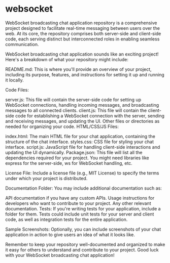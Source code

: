 # websocket
WebSocket broadcasting chat application repository is a comprehensive project designed to facilitate real-time messaging between users over the web. At its core, the repository comprises both server-side and client-side code, each serving distinct but interconnected roles in enabling seamless communication.


 WebSocket broadcasting chat application sounds like an exciting project! Here's a breakdown of what your repository might include:

README.md: This is where you'll provide an overview of your project, including its purpose, features, and instructions for setting it up and running it locally.

Code Files:

server.js: This file will contain the server-side code for setting up WebSocket connections, handling incoming messages, and broadcasting messages to all connected clients.
client.js: This file will contain the client-side code for establishing a WebSocket connection with the server, sending and receiving messages, and updating the UI.
Other files or directories as needed for organizing your code.
HTML/CSS/JS Files:

index.html: The main HTML file for your chat application, containing the structure of the chat interface.
styles.css: CSS file for styling your chat interface.
script.js: JavaScript file for handling client-side interactions and updating the UI dynamically.
Package.json: This file will list all the dependencies required for your project. You might need libraries like express for the server-side, ws for WebSocket handling, etc.

License File: Include a license file (e.g., MIT License) to specify the terms under which your project is distributed.

Documentation Folder: You may include additional documentation such as:

API documentation if you have any custom APIs.
Usage instructions for developers who want to contribute to your project.
Any other relevant documentation.
Tests: If you're writing tests for your application, include a folder for them. Tests could include unit tests for your server and client code, as well as integration tests for the entire application.

Sample Screenshots: Optionally, you can include screenshots of your chat application in action to give users an idea of what it looks like.

Remember to keep your repository well-documented and organized to make it easy for others to understand and contribute to your project. Good luck with your WebSocket broadcasting chat application!
